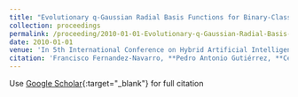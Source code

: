 ```yaml
---
title: "Evolutionary q-Gaussian Radial Basis Functions for Binary-Classification"
collection: proceedings
permalink: /proceeding/2010-01-01-Evolutionary-q-Gaussian-Radial-Basis-Functions-for-Binary-Classification
date: 2010-01-01
venue: 'In 5th International Conference on Hybrid Artificial Intelligence Systems (HAIS2010)'
citation: 'Francisco Fernandez-Navarro, **Pedro Antonio Gutiérrez, **César Hervás-Martínez, Manuel Cruz-Ramírez, Mariano Carbonero-Ruz, &quot;Evolutionary q-Gaussian Radial Basis Functions for Binary-Classification.&quot; In 5th International Conference on Hybrid Artificial Intelligence Systems (HAIS2010), 2010, pp.280--287.'
---
```

Use [Google Scholar](https://scholar.google.com/scholar?q=Evolutionary+q+Gaussian+Radial+Basis+Functions+for+Binary+Classification){:target="_blank"} for full citation